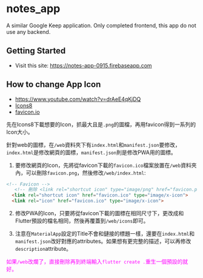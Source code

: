 # notes_app

A similar Google Keep application.
Only completed frontend, this app do not use any backend.

## Getting Started

- Visit this site: https://notes-app-0915.firebaseapp.com


## How to change App Icon

- https://www.youtube.com/watch?v=drAeE4qKjDQ
- [Icons8](https://icons8.com/)
- [favicon.io](https://favicon.io/)

先在Icons8下載想要的Icon，抓最大且是`.png`的圖檔，再用favicon得到一系列的Icon大小。

針對web的圖標，在`/web`資料夾下有`index.html`和`manifest.json`要修改，`index.html`是修改網頁的圖標，`manifest.json`則是修改PWA用的圖標。

1. 要修改網頁的Icon，先將從favicon下載的`favicon.ico`檔案放置在`/web`資料夾內，可以刪除`favicon.png`，然後修改`/web/index.html`:
```html
<!-- Favicon -->
   <!-- 刪除 <link rel="shortcut icon" type="image/png" href="favicon.png"/> -->
  <link rel="shortcut icon" href="favicon.ico" type="image/x-icon">
  <link rel="icon" href="favicon.ico" type="image/x-icon">
```

2. 修改PWA的Icon，只要將從favicon下載的圖標在相同尺寸下，更改成和Flutter預設的檔名相同，然後再覆蓋到`/web/icons`即可。

3. 注意在`MaterialApp`設定的Title不會和鏈接的標題一樣，還要在`index.html`和`manifest.json`改好對應的attributes。如果想有更完整的描述，可以再修改`description`attribute。

<font color=ff00ff>如果`/web`改爛了，直接刪除再到終端輸入`flutter create .`重生一個預設的就好。</font>
